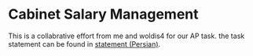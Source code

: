 
# Cabinet Salary Management
This is a collabrative effort from me and woldis4 for our AP task. the task statement can be found in [statement (Persian)](https://github.com/erfan-mirshams/csm/blob/master/statement/taklif-4.pdf).
